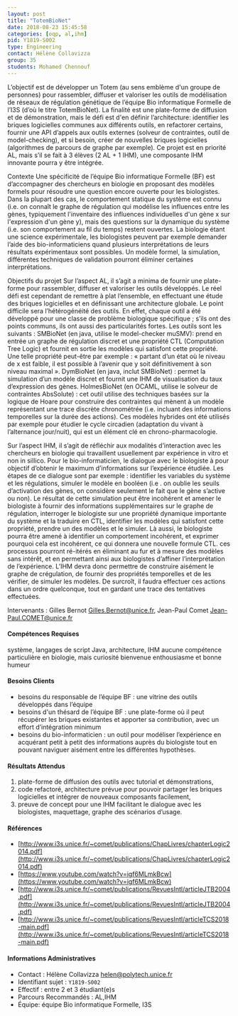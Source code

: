 ```yaml
---
layout: post
title: "TotemBioNet"
date: 2018-08-23 15:45:58
categories: [oqp, al,ihm]
pid: Y1819-S002
type: Engineering
contact: Hélène Collavizza
group: 35
students: Mohamed Chennouf
---
```

       
L’objectif est de développer un Totem (au sens emblème d'un groupe de personnes) pour rassembler, diffuser et valoriser les outils de modélisation de réseaux de régulation génétique de l’équipe Bio informatique Formelle de l’I3S (d’où le titre TotemBioNet). La finalité est une plate-forme de diffusion et de démonstration, mais le défi est d'en définir l’architecture: identifier les briques logicielles communes aux différents outils, en refactorer certains, fournir une API d’appels aux outils externes (solveur de contraintes, outil de model-checking), et si besoin, créer de nouvelles briques logicielles (algorithmes de parcours de graphe par exemple). Ce projet est en priorité AL, mais s’il se fait à 3 élèves (2 AL + 1 IHM), une composante IHM innovante pourra y être intégrée.

Contexte
Une spécificité de l’équipe Bio informatique Formelle (BF) est d’accompagner des chercheurs en biologie en proposant des modèles formels pour résoudre une question encore ouverte pour les biologistes. Dans la plupart des cas, le comportement statique du système est connu (i.e. on connaît le graphe de régulation qui modélise les influences entre les gènes, typiquement l'inventaire des influences individuelles d'un gène x sur l'expression d'un gène y), mais des questions sur la dynamique du système (i.e. son comportement au fil du temps) restent ouvertes. La biologie étant une science expérimentale, les biologistes peuvent par exemple demander l’aide des bio-informaticiens quand plusieurs interprétations de leurs résultats expérimentaux sont possibles. Un modèle formel, la simulation, différentes techniques de validation pourront éliminer certaines interprétations. 

Objectifs du projet
Sur l’aspect AL, il s’agit a minima de fournir une plate-forme pour rassembler, diffuser et valoriser les outils développés. Le réel défi est cependant de remettre à plat l’ensemble, en effectuant une étude des briques logicielles et en définissant une architecture globale. Le point difficile sera l’hétérogénéité des outils. En effet, chaque outil a été développé pour une classe de problème biologique spécifique ; s’ils ont des points communs, ils ont aussi des particularités fortes. Les outils sont les suivants :
SMBioNet (en java, utilise le model-checker muSMV): prend en entrée un graphe de régulation discret et une propriété CTL (Computation Tree Logic) et fournit en sortie les modèles qui satisfont cette propriété. Une telle propriété peut-être par exemple : « partant d’un état où le niveau de x est faible, il est possible à l’avenir que y soit définitivement à son niveau maximal ».
DymBioNet (en java, inclut SMBioNet) : permet la simulation d’un modèle discret et fournit une IHM de visualisation du taux d’expression des gènes. 
HolmesBioNet (en OCAML, utilise le solveur de contraintes AbsSolute) : cet outil utilise des techniques basées sur la logique de Hoare pour construire des contraintes qui mènent à un modèle représentant une trace discrète chronométrée (i.e. incluant des informations temporelles sur la durée des actions). Ces modèles hybrides ont été utilisés par exemple pour étudier le cycle circadien (adaptation du vivant à l’alternance jour/nuit), qui est un élément clé en chrono-pharmacologie.

Sur l’aspect IHM, il s’agit de réfléchir aux modalités d’interaction avec les chercheurs en biologie qui travaillent usuellement par expérience in vitro et non in sillico. Pour le bio-informaticien, le dialogue avec le biologiste à pour objectif d’obtenir le maximum d’informations sur l’expérience étudiée. Les étapes de ce dialogue sont par exemple :
identifier les variables du système et les régulations,
simuler le modèle en booléen (i.e . on oublie les seuils d’activation des gènes, on considère seulement le fait que le gène s’active ou non). Le résultat de cette simulation peut être incohérent et amener le biologiste à fournir des informations supplémentaires sur le graphe de régulation,
interroger le biologiste sur une propriété dynamique importante du système et la traduire en CTL,
identifier les modèles qui satisfont cette propriété,
prendre un des modèles et le simuler. Là aussi, le biologiste pourra être amené à identifier un comportement incohérent, et exprimer pourquoi cela est incohérent, ce qui donnera une nouvelle formule CTL.
ces processus pourront ré-itérés en éliminant au fur et à mesure des modèles sans intérêt, et en permettant ainsi aux biologistes d’affiner l’interprétation de l’expérience. 
L’IHM devra donc permettre de construire aisément le graphe de crégulation, de fournir des propriétés temporelles et de les vérifier, de simuler les modèles. De surcroît, il faudra effectuer ces actions dans un ordre quelconque, tout en gardant une trace des tentatives effectuées.

Intervenants : Gilles Bernot Gilles.Bernot@unice.fr, Jean-Paul Comet Jean-Paul.COMET@unice.fr


#### Compétences Requises
système, langages de script
Java, architecture, IHM
aucune compétence particulière en biologie, mais curiosité bienvenue
enthousiasme et bonne humeur



     

#### Besoins Clients
- besoins du responsable de l’équipe BF : une vitrine des outils développés dans l’équipe
- besoins d'un thésard de l’équipe BF : une plate-forme où il peut récupérer les briques existantes et apporter sa contribution, avec un effort d’intégration minimum
- besoins du bio-informaticien : un outil pour modéliser l’expérience en acquérant petit à petit des informations auprès du biologiste tout en pouvant naviguer aisément entre les différentes hypothèses.

#### Résultats Attendus
1. plate-forme de diffusion des outils avec tutorial et démonstrations,
2. code refactoré, architecture prévue pour pouvoir partager les briques logicielles et intégrer de nouveaux composants facilement,
3. preuve de concept pour une IHM facilitant le dialogue avec les biologistes, maquettage, graphe des scénarios d’usage.

#### Références

  * [http://www.i3s.unice.fr/~comet/publications/ChapLivres/chapterLogic2014.pdf](http://www.i3s.unice.fr/~comet/publications/ChapLivres/chapterLogic2014.pdf)
  * [https://www.youtube.com/watch?v=igf6MLmkBcw](https://www.youtube.com/watch?v=igf6MLmkBcw)
  * [http://www.i3s.unice.fr/~comet/publications/RevuesIntl/articleJTB2004.pdf](http://www.i3s.unice.fr/~comet/publications/RevuesIntl/articleJTB2004.pdf)
  * [http://www.i3s.unice.fr/~comet/publications/RevuesIntl/articleTCS2018-main.pdf](http://www.i3s.unice.fr/~comet/publications/RevuesIntl/articleTCS2018-main.pdf)

#### Informations Administratives
  * Contact : Hélène Collavizza <helen@polytech.unice.fr>
  * Identifiant sujet : `Y1819-S002`
  * Effectif : entre 2 et 3 étudiant(e)s
  * Parcours Recommandés : AL,IHM
  * Équipe: équipe Bio informatique Formelle, I3S

     